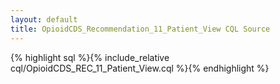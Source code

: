 ```yaml
---
layout: default
title: OpioidCDS_Recommendation_11_Patient_View CQL Source
---
```


{% highlight sql %}{% include_relative cql/OpioidCDS_REC_11_Patient_View.cql %}{% endhighlight %}
